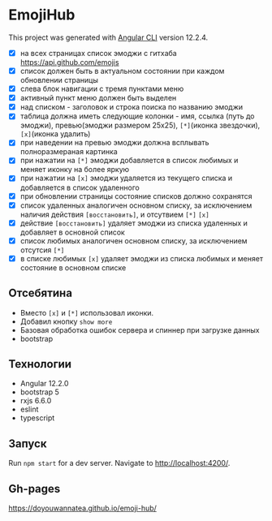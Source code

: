 # EmojiHub

This project was generated with [Angular CLI](https://github.com/angular/angular-cli) version 12.2.4.

- [x] на всех страницах список эмоджи с гитхаба <https://api.github.com/emojis>
- [x] список должен быть в актуальном состоянии при каждом обновлении страницы
- [x] слева блок навигации с тремя пунктами меню
- [x] активный пункт меню должен быть выделен
- [x] над списком - заголовок и строка поиска по названию эмоджи
- [x] таблица должна иметь следующие колонки - имя, ссылка (путь до эмоджи), превью(эмоджи размером 25x25), `[*]`(иконка звездочки), `[x]`(иконка удалить)
- [x] при наведении на превью эмоджи должна всплывать полноразмераная картинка
- [x] при нажатии на `[*]` эмоджи добавляется в список любимых и меняет иконку на более яркую
- [x] при нажатии на `[x]` эмоджи удаляется из текущего списка и добавляется в список удаленного
- [x] при обновлении страницы состояние списков должно сохранятся
- [x] список удаленных аналогичен основном списку, за исключением наличия действия `[восстановить]`, и отсутвием `[*]` `[x]`
- [x] действие `[восстановить]` удаляет эмоджи из списка удаленных и добавляет в основной список
- [x] список любимых аналогичен основном списку, за исключением отсутсия `[*]`
- [x] в списке любимых `[x]` удаляет эмоджи из списка любимых и меняет состояние в основном списке

## Отсебятина

- Вместо `[x]` и `[*]` использовал иконки.
- Добавил кнопку `show more`
- Базовая обработка ошибок сервера и спиннер при загрузке данных
- bootstrap

## Технологии

- Angular 12.2.0
- bootstrap 5
- rxjs 6.6.0
- eslint
- typescript

## Запуск

Run `npm start` for a dev server. Navigate to <http://localhost:4200/>.

## Gh-pages

<https://doyouwannatea.github.io/emoji-hub/>
